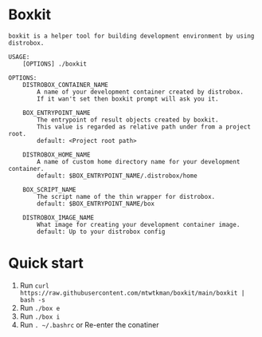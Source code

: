 # Boxkit
```
boxkit is a helper tool for building development environment by using distrobox.

USAGE:
	[OPTIONS] ./boxkit

OPTIONS:
	DISTROBOX_CONTAINER_NAME
		A name of your development container created by distrobox.
		If it wan't set then boxkit prompt will ask you it.

	BOX_ENTRYPOINT_NAME
		The entrypoint of result objects created by boxkit.
		This value is regarded as relative path under from a project root.
		default: <Project root path>

	DISTROBOX_HOME_NAME
		A name of custom home directory name for your development container.
		default: $BOX_ENTRYPOINT_NAME/.distrobox/home

	BOX_SCRIPT_NAME
		The script name of the thin wrapper for distrobox.
		default: $BOX_ENTRYPOINT_NAME/box

	DISTROBOX_IMAGE_NAME
		What image for creating your development container image.
		default: Up to your distrobox config
```

# Quick start
1. Run `curl https://raw.githubusercontent.com/mtwtkman/boxkit/main/boxkit | bash -s`
1. Run `./box e`
1. Run `./box i`
1. Run `. ~/.bashrc` or Re-enter the conatiner
